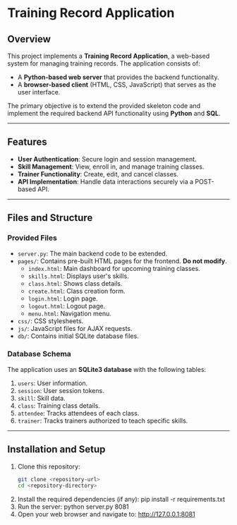 # Training Record Application

## Overview

This project implements a **Training Record Application**, a web-based system for managing training records. The application consists of:
- A **Python-based web server** that provides the backend functionality.
- A **browser-based client** (HTML, CSS, JavaScript) that serves as the user interface.

The primary objective is to extend the provided skeleton code and implement the required backend API functionality using **Python** and **SQL**.

---

## Features

- **User Authentication**: Secure login and session management.
- **Skill Management**: View, enroll in, and manage training classes.
- **Trainer Functionality**: Create, edit, and cancel classes.
- **API Implementation**: Handle data interactions securely via a POST-based API.

---

## Files and Structure

### Provided Files
- `server.py`: The main backend code to be extended.
- `pages/`: Contains pre-built HTML pages for the frontend. **Do not modify**.
  - `index.html`: Main dashboard for upcoming training classes.
  - `skills.html`: Displays user's skills.
  - `class.html`: Shows class details.
  - `create.html`: Class creation form.
  - `login.html`: Login page.
  - `logout.html`: Logout page.
  - `menu.html`: Navigation menu.
- `css/`: CSS stylesheets.
- `js/`: JavaScript files for AJAX requests.
- `db/`: Contains initial SQLite database files.

### Database Schema
The application uses an **SQLite3 database** with the following tables:
1. `users`: User information.
2. `session`: User session tokens.
3. `skill`: Skill data.
4. `class`: Training class details.
5. `attendee`: Tracks attendees of each class.
6. `trainer`: Tracks trainers authorized to teach specific skills.

---

## Installation and Setup

1. Clone this repository:
   ```bash
   git clone <repository-url>
   cd <repository-directory>
2. Install the required dependencies (if any):
   pip install -r requirements.txt
3. Run the server:
   python server.py 8081
4. Open your web browser and navigate to:
   http://127.0.0.1:8081
